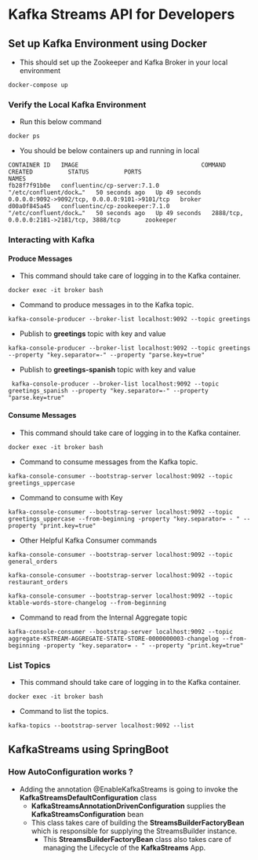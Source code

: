 # Kafka Streams API for Developers


## Set up Kafka Environment using Docker

- This should set up the Zookeeper and Kafka Broker in your local environment

```
docker-compose up
```

### Verify the Local Kafka Environment

- Run this below command

```
docker ps
```

- You should be below containers up and running in local

```
CONTAINER ID   IMAGE                                   COMMAND                  CREATED          STATUS          PORTS                                            NAMES
fb28f7f91b0e   confluentinc/cp-server:7.1.0            "/etc/confluent/dock…"   50 seconds ago   Up 49 seconds   0.0.0.0:9092->9092/tcp, 0.0.0.0:9101->9101/tcp   broker
d00a0f845a45   confluentinc/cp-zookeeper:7.1.0         "/etc/confluent/dock…"   50 seconds ago   Up 49 seconds   2888/tcp, 0.0.0.0:2181->2181/tcp, 3888/tcp       zookeeper
```

### Interacting with Kafka

#### Produce Messages

- This  command should take care of logging in to the Kafka container.

```
docker exec -it broker bash
```

- Command to produce messages in to the Kafka topic.

```
kafka-console-producer --broker-list localhost:9092 --topic greetings
```

- Publish to **greetings** topic with key and value

```
kafka-console-producer --broker-list localhost:9092 --topic greetings --property "key.separator=-" --property "parse.key=true"

```

- Publish to **greetings-spanish** topic with key and value

```
 kafka-console-producer --broker-list localhost:9092 --topic greetings_spanish --property "key.separator=-" --property "parse.key=true"
```

#### Consume Messages

- This  command should take care of logging in to the Kafka container.

```
docker exec -it broker bash
```
- Command to consume messages from the Kafka topic.

```
kafka-console-consumer --bootstrap-server localhost:9092 --topic greetings_uppercase
```

- Command to consume with Key

```
kafka-console-consumer --bootstrap-server localhost:9092 --topic greetings_uppercase --from-beginning -property "key.separator= - " --property "print.key=true"
```

- Other Helpful Kafka Consumer commands

```
kafka-console-consumer --bootstrap-server localhost:9092 --topic general_orders
```

```
kafka-console-consumer --bootstrap-server localhost:9092 --topic restaurant_orders
```

```
kafka-console-consumer --bootstrap-server localhost:9092 --topic ktable-words-store-changelog --from-beginning
```

- Command to read from the Internal Aggregate topic

```
kafka-console-consumer --bootstrap-server localhost:9092 --topic aggregate-KSTREAM-AGGREGATE-STATE-STORE-0000000003-changelog --from-beginning -property "key.separator= - " --property "print.key=true"
```


### List Topics

- This  command should take care of logging in to the Kafka container.

```
docker exec -it broker bash
```

- Command to list the topics.

```
kafka-topics --bootstrap-server localhost:9092 --list
```


## KafkaStreams using SpringBoot 

### How AutoConfiguration works ?

- Adding the annotation @EnableKafkaStreams is going to invoke the **KafkaStreamsDefaultConfiguration** class
  - **KafkaStreamsAnnotationDrivenConfiguration** supplies the **KafkaStreamsConfiguration** bean
  - This class takes care of building the **StreamsBuilderFactoryBean** which is responsible for supplying the StreamsBuilder instance.
      - This **StreamsBuilderFactoryBean** class also takes care of managing the Lifecycle of the **KafkaStreams** App.
